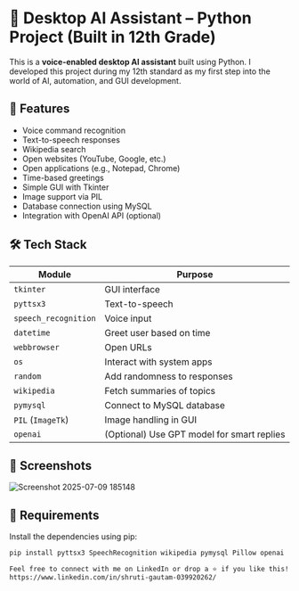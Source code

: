 # 🧠 Desktop AI Assistant – Python Project (Built in 12th Grade)

This is a **voice-enabled desktop AI assistant** built using Python. I developed this project during my 12th standard as my first step into the world of AI, automation, and GUI development.

## 🚀 Features
- Voice command recognition
- Text-to-speech responses
- Wikipedia search
- Open websites (YouTube, Google, etc.)
- Open applications (e.g., Notepad, Chrome)
- Time-based greetings
- Simple GUI with Tkinter
- Image support via PIL
- Database connection using MySQL
- Integration with OpenAI API (optional)

## 🛠️ Tech Stack

| Module             | Purpose                                    |
|--------------------|---------------------------------------------|
| `tkinter`          | GUI interface                               |
| `pyttsx3`          | Text-to-speech                              |
| `speech_recognition` | Voice input                              |
| `datetime`         | Greet user based on time                    |
| `webbrowser`       | Open URLs                                   |
| `os`               | Interact with system apps                   |
| `random`           | Add randomness to responses                 |
| `wikipedia`        | Fetch summaries of topics                   |
| `pymysql`          | Connect to MySQL database                   |
| `PIL` (`ImageTk`)  | Image handling in GUI                       |
| `openai`           | (Optional) Use GPT model for smart replies  |

## 📸 Screenshots
![Screenshot 2025-07-09 185148](https://github.com/user-attachments/assets/8a8d110f-fcaa-4b0b-bdaa-0c7604d4493a)

## 🧾 Requirements

Install the dependencies using pip:

```bash
pip install pyttsx3 SpeechRecognition wikipedia pymysql Pillow openai

Feel free to connect with me on LinkedIn or drop a ⭐ if you like this!
https://www.linkedin.com/in/shruti-gautam-039920262/
